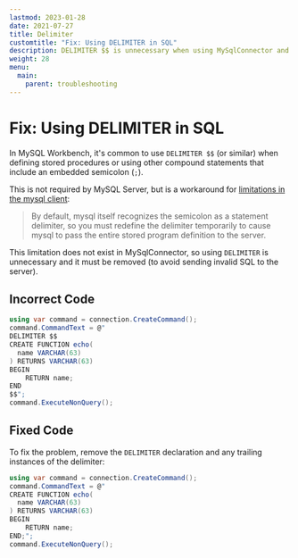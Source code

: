 ```yaml
---
lastmod: 2023-01-28
date: 2021-07-27
title: Delimiter
customtitle: "Fix: Using DELIMITER in SQL"
description: DELIMITER $$ is unnecessary when using MySqlConnector and should be removed from SQL statements.
weight: 28
menu:
  main:
    parent: troubleshooting
---
```


# Fix: Using DELIMITER in SQL

In MySQL Workbench, it's common to use `DELIMITER $$` (or similar) when defining stored procedures or using other compound statements that include an embedded semicolon (`;`).

This is not required by MySQL Server, but is a workaround for [limitations in the mysql client](https://dev.mysql.com/doc/refman/8.0/en/stored-programs-defining.html):

> By default, mysql itself recognizes the semicolon as a statement delimiter, so you must redefine the delimiter temporarily to cause mysql to pass the entire stored program definition to the server.

This limitation does not exist in MySqlConnector, so using `DELIMITER` is unnecessary and it must be removed (to avoid sending invalid SQL to the server).

## Incorrect Code

```csharp
using var command = connection.CreateCommand();
command.CommandText = @"
DELIMITER $$
CREATE FUNCTION echo(
  name VARCHAR(63)
) RETURNS VARCHAR(63)
BEGIN
    RETURN name;
END
$$";
command.ExecuteNonQuery();
```

## Fixed Code

To fix the problem, remove the `DELIMITER` declaration and any trailing instances of the delimiter:

```csharp
using var command = connection.CreateCommand();
command.CommandText = @"
CREATE FUNCTION echo(
  name VARCHAR(63)
) RETURNS VARCHAR(63)
BEGIN
    RETURN name;
END;";
command.ExecuteNonQuery();
```
